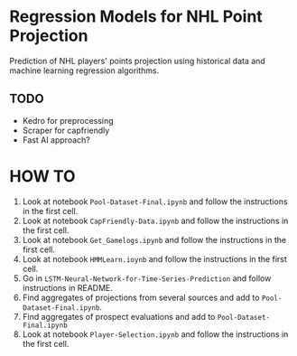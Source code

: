 # Regression Models for NHL Point Projection
Prediction of NHL players' points projection using historical data and machine learning regression algorithms.

## TODO
* Kedro for preprocessing
* Scraper for capfriendly
* Fast AI approach?

# HOW TO

1. Look at notebook `Pool-Dataset-Final.ipynb` and follow the instructions in the first cell.
2. Look at notebook `CapFriendly-Data.ipynb` and follow the instructions in the first cell.
3. Look at notebook `Get_Gamelogs.ipynb` and follow the instructions in the first cell.
4. Look at notebook `HMMLearn.ioynb` and follow the instructions in the first cell.
5. Go in `LSTM-Neural-Network-for-Time-Series-Prediction` and follow instructions in README.
6. Find aggregates of projections from several sources and add to `Pool-Dataset-Final.ipynb`.
7. Find aggregates of prospect evaluations and add to `Pool-Dataset-Final.ipynb`
8. Look at notebook `Player-Selection.ipynb` and follow the instructions in the first cell.
